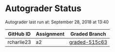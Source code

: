 # Autograder Status
Autograder last run at: September 28, 2018 at 13:40

| GitHub ID | Assignment | Graded Branch |
|-----------|------------|---------------|
| rcharlie23 | a2 | [graded-515c63](https://github.com/Fall2018COMP401-001/a2-rcharlie23/tree/graded-515c63) | 
